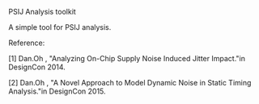 PSIJ Analysis toolkit

A simple tool for PSIJ analysis.

Reference:

[1] Dan.Oh , "Analyzing On-Chip Supply Noise Induced Jitter Impact."in DesignCon 2014.

[2] Dan.Oh , "A Novel Approach to Model Dynamic Noise in Static Timing Analysis."in DesignCon 2015.
